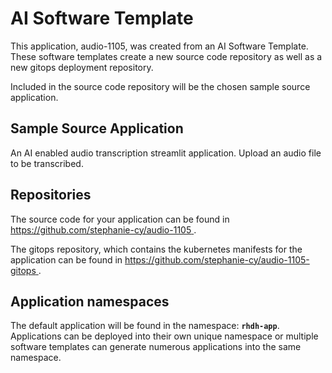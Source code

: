 # AI Software Template

This application, audio-1105, was created from an AI Software Template. These software templates create a new source code repository as well as a new gitops deployment repository.

Included in the source code repository will be the chosen sample source application.

## Sample Source Application

An AI enabled audio transcription streamlit application. Upload an audio file to be transcribed.

## Repositories

The source code for your application can be found in [https://github.com/stephanie-cy/audio-1105 ](https://github.com/stephanie-cy/audio-1105 ).
 
The gitops repository, which contains the kubernetes manifests for the application can be found in 
[https://github.com/stephanie-cy/audio-1105-gitops ](https://github.com/stephanie-cy/audio-1105-gitops ). 

## Application namespaces 

The default application will be found in the namespace: **`rhdh-app`**. Applications can be deployed into their own unique namespace or multiple software templates can generate numerous applications into the same namespace.
